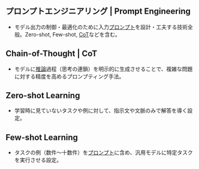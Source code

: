 <!-- 記事URL:https://github.com/takata150802/tech_glossary/blob/main/output/ai/llm-prompt-eng.md# -->

## プロンプトエンジニアリング | Prompt Engineering<a id="44OX44Ot44Oz44OX44OI44Ko44Oz44K444OL44Ki44Oq44Oz44KwIHwgUHJvbXB0IEVuZ2luZWVyaW5n"></a>

- モデル出力の制御・最適化のために入力<a href="https://github.com/takata150802/tech_glossary/blob/main/output/ai/llm.md#44OX44Ot44Oz44OX44OIIHwgUHJvbXB0">プロンプト</a>を設計・工夫する技術全般。Zero-shot, Few-shot, <a href="https://github.com/takata150802/tech_glossary/blob/main/output/ai/llm-prompt-eng.md#Q2hhaW4tb2YtVGhvdWdodCB8IENvVA==">CoT</a>などを含む。

## Chain-of-Thought | CoT<a id="Q2hhaW4tb2YtVGhvdWdodCB8IENvVA=="></a>

- モデルに<a href="https://github.com/takata150802/tech_glossary/blob/main/output/ai/llm.md#5o6o6KuWIHwgSW5mZXJlbmNl">推論</a>過程（思考の連鎖）を明示的に生成させることで、複雑な問題に対する精度を高めるプロンプティング手法。

## Zero-shot Learning<a id="WmVyby1zaG90IExlYXJuaW5n"></a>

- 学習時に見ていないタスクや例に対して、指示文や文脈のみで解答を導く設定。

## Few-shot Learning<a id="RmV3LXNob3QgTGVhcm5pbmc="></a>

- タスクの例（数件〜十数件）を<a href="https://github.com/takata150802/tech_glossary/blob/main/output/ai/llm.md#44OX44Ot44Oz44OX44OIIHwgUHJvbXB0">プロンプト</a>に含め、汎用モデルに特定タスクを実行させる設定。
